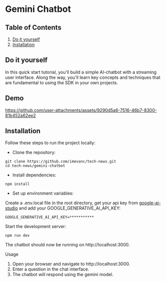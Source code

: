 # Gemini Chatbot

## Table of Contents
1. [Do it yourself](#do-it-yourself)
3. [Installation](#installation)

## Do it yourself
In this quick start tutorial, you'll build a simple AI-chatbot with a streaming user interface. Along the way, you'll learn key concepts and techniques that are fundamental to using the SDK in your own projects.

## Demo
https://github.com/user-attachments/assets/9290d5a6-7516-46b7-8300-81b452a62ee2


## Installation
Follow these steps to run the project locally:

- Clone the repository:

```
git clone https://github.com/imevanc/tech-news.git
cd tech-news/gemini-chatbot
```

- Install dependencies:

```
npm install
```

- Set up environment variables:

Create a .env.local file in the root directory, get your api key from <a href="https://aistudio.google.com/app/prompts/new_chat">google-ai-studio</a> and add your GOOGLE_GENERATIVE_AI_API_KEY:

```
GOOGLE_GENERATIVE_AI_API_KEY=***********
```

Start the development server:

```
npm run dev
```

The chatbot should now be running on http://localhost:3000.

Usage
1) Open your browser and navigate to http://localhost:3000.
2) Enter a question in the chat interface.
3) The chatbot will respond using the gemini model.
